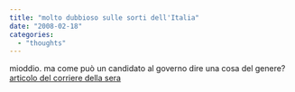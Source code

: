 ```yaml
---
title: "molto dubbioso sulle sorti dell'Italia"
date: "2008-02-18"
categories: 
  - "thoughts"
---
```


mioddio. ma come può un candidato al governo dire una cosa del genere? [articolo del corriere della sera](http://www.corriere.it/cronache/08_febbraio_15/berlusconi_biagi_25f74d60-dc07-11dc-ad63-0003ba99c667.shtml)
